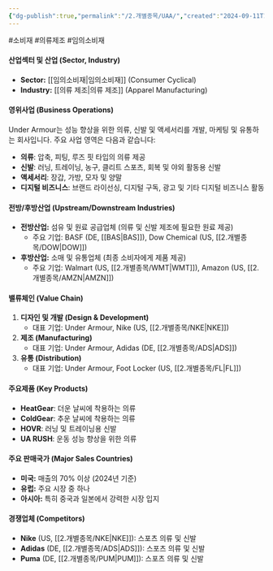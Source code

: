 ```yaml
---
{"dg-publish":true,"permalink":"/2.개별종목/UAA/","created":"2024-09-11T10:20:57.484+09:00","updated":"2025-06-03T20:06:01.808+09:00"}
---
```


#소비재 #의류제조 #임의소비재

#### 산업섹터 및 산업 (Sector, Industry)

- **Sector:** [[임의소비재\|임의소비재]] (Consumer Cyclical)
- **Industry:** [[의류 제조\|의류 제조]] (Apparel Manufacturing)

#### 영위사업 (Business Operations)

Under Armour는 성능 향상을 위한 의류, 신발 및 액세서리를 개발, 마케팅 및 유통하는 회사입니다. 주요 사업 영역은 다음과 같습니다:

- **의류**: 압축, 피팅, 루즈 핏 타입의 의류 제공
- **신발**: 러닝, 트레이닝, 농구, 클리트 스포츠, 회복 및 야외 활동용 신발
- **액세서리**: 장갑, 가방, 모자 및 양말
- **디지털 비즈니스**: 브랜드 라이선싱, 디지털 구독, 광고 및 기타 디지털 비즈니스 활동

#### 전방/후방산업 (Upstream/Downstream Industries)

- **전방산업:** 섬유 및 원료 공급업체 (의류 및 신발 제조에 필요한 원료 제공)
    - 주요 기업: BASF (DE, [[BAS\|BAS]]), Dow Chemical (US, [[2.개별종목/DOW\|DOW]])
- **후방산업:** 소매 및 유통업체 (최종 소비자에게 제품 제공)
    - 주요 기업: Walmart (US, [[2.개별종목/WMT\|WMT]]), Amazon (US, [[2.개별종목/AMZN\|AMZN]])

#### 밸류체인 (Value Chain)

1. **디자인 및 개발 (Design & Development)**
    - 대표 기업: Under Armour, Nike (US, [[2.개별종목/NKE\|NKE]])
2. **제조 (Manufacturing)**
    - 대표 기업: Under Armour, Adidas (DE, [[2.개별종목/ADS\|ADS]])
3. **유통 (Distribution)**
    - 대표 기업: Under Armour, Foot Locker (US, [[2.개별종목/FL\|FL]])

#### 주요제품 (Key Products)

- **HeatGear**: 더운 날씨에 착용하는 의류
- **ColdGear**: 추운 날씨에 착용하는 의류
- **HOVR**: 러닝 및 트레이닝용 신발
- **UA RUSH**: 운동 성능 향상을 위한 의류

#### 주요 판매국가 (Major Sales Countries)

- **미국:** 매출의 70% 이상 (2024년 기준)
- **유럽:** 주요 시장 중 하나
- **아시아:** 특히 중국과 일본에서 강력한 시장 입지

#### 경쟁업체 (Competitors)

- **Nike** (US, [[2.개별종목/NKE\|NKE]]): 스포츠 의류 및 신발
- **Adidas** (DE, [[2.개별종목/ADS\|ADS]]): 스포츠 의류 및 신발
- **Puma** (DE, [[2.개별종목/PUM\|PUM]]): 스포츠 의류 및 신발